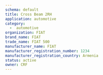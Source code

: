 ```yaml
---
schema: default
title: Cross Beam 2RH
application: automotive
category:
  -  automotive
organization: FIAT
brand_name: FIAT
trade_name: FIAT 500
manufacturer_name: FIAT
manufacturer_registration_number: 1234
manufacturer_registration_country: Armenia
status: active
owner: CRF
---
```

